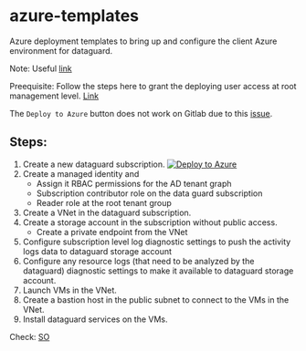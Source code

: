 # azure-templates

Azure deployment templates to bring up and configure the client Azure environment for dataguard. 

Note: Useful [link](https://techcommunity.microsoft.com/t5/azure-governance-and-management/creating-subscriptions-with-arm-templates/ba-p/1839961)

Preequisite: Follow the steps here to grant the deploying user access at root management level. [Link](https://github.com/Azure/Enterprise-Scale/blob/main/docs/EnterpriseScale-Setup-azure.md)

The `Deploy to Azure` button does not work on Gitlab due to this [issue](https://gitlab.com/gitlab-org/gitlab/-/issues/16732).


## Steps:
1. Create a new dataguard subscription. [![Deploy to Azure](https://aka.ms/deploytoazurebutton)](https://portal.azure.com/#create/Microsoft.Template/uri/https%3A%2F%2Fraw.githubusercontent.com%2Fsachintyagi22%2Fazure-templates%2Fmain%2Ftemplates%2Fsetup-dataguard-subscription.json)
2. Create a managed identity and 
    * Assign it RBAC permissions for the AD tenant graph
    * Subscription contributor role on the data guard subscription
    * Reader role at the root tenant group
3. Create a VNet in the dataguard subscription.
4. Create a storage account in the subscription without public access.
    * Create a private endpoint from the VNet
5. Configure subscription level log diagnostic settings to push the activity logs data to dataguard storage account
6. Configure any resource logs (that need to be analyzed by the dataguard) diagnostic settings to make it available to dataguard storage account.
7. Launch VMs in the VNet.
8. Create a bastion host in the public subnet to connect to the VMs in the VNet.
9. Install dataguard services on the VMs.

Check: [SO](https://stackoverflow.com/questions/63478559/how-to-deploy-arm-template-with-user-managed-identity-and-assign-a-subscription)

